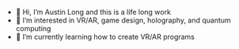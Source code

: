 - 👋 Hi, I’m Austin Long and this is a life long work
- 👀 I’m interested in VR/AR, game design, holography, and quantum computing
- 🌱 I’m currently learning how to create VR/AR programs

<!---
alifelongwork/alifelongwork is a ✨ special ✨ repository because its `README.md` (this file) appears on your GitHub profile.
You can click the Preview link to take a look at your changes.
--->
